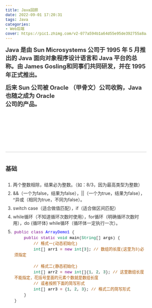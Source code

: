 ```yaml
---
title: Java回顾
date: 2022-09-01 17:20:31
tags: Java
categories:
- Web后端
cover: https://pic1.zhimg.com/v2-077a594b1a64d55e95de392755a8aa76_r.jpg?source=172ae18b
---
```


<h2>Java 是由 Sun Microsystems 公司于 1995 年 5 月推出的 Java 面向对象程序设计语言和 Java 平台的总称。由 James Gosling和同事们共同研发，并在 1995 年正式推出。

后来 Sun 公司被 Oracle （甲骨文）公司收购，Java 也随之成为 Oracle 公司的产品。</h2>

<html>
<head>
<meta charset='UTF-8'><meta name='viewport' content='width=device-width initial-scale=1'>

<link href='https://fonts.loli.net/css?family=PT+Serif:400,400italic,700,700italic&subset=latin,cyrillic-ext,cyrillic,latin-ext' rel='stylesheet' type='text/css' /><style type='text/css'>html {overflow-x: initial !important;}:root { --bg-color:#ffffff; --text-color:#333333; --select-text-bg-color:#B5D6FC; --select-text-font-color:auto; --monospace:"Lucida Console",Consolas,"Courier",monospace; --title-bar-height:20px; }
.mac-os-11 { --title-bar-height:28px; }
html { font-size: 14px; background-color: var(--bg-color); color: var(--text-color); font-family: "Helvetica Neue", Helvetica, Arial, sans-serif; -webkit-font-smoothing: antialiased; }
body { margin: 0px; padding: 0px; height: auto; inset: 0px; font-size: 1rem; line-height: 1.42857; overflow-x: hidden; background: inherit; tab-size: 4; }
iframe { margin: auto; }
a.url { word-break: break-all; }
a:active, a:hover { outline: 0px; }
.in-text-selection, ::selection { text-shadow: none; background: var(--select-text-bg-color); color: var(--select-text-font-color); }
#write { margin: 0px auto; height: auto; width: inherit; word-break: normal; overflow-wrap: break-word; position: relative; white-space: normal; overflow-x: visible; padding-top: 36px; }
#write.first-line-indent p { text-indent: 2em; }
#write.first-line-indent li p, #write.first-line-indent p * { text-indent: 0px; }
#write.first-line-indent li { margin-left: 2em; }
.for-image #write { padding-left: 8px; padding-right: 8px; }
body.typora-export { padding-left: 30px; padding-right: 30px; }
.typora-export .footnote-line, .typora-export li, .typora-export p { white-space: pre-wrap; }
.typora-export .task-list-item input { pointer-events: none; }
@media screen and (max-width: 500px) {
  body.typora-export { padding-left: 0px; padding-right: 0px; }
  #write { padding-left: 20px; padding-right: 20px; }
  .CodeMirror-sizer { margin-left: 0px !important; }
  .CodeMirror-gutters { display: none !important; }
}
#write li > figure:last-child { margin-bottom: 0.5rem; }
#write ol, #write ul { position: relative; }
img { max-width: 100%; vertical-align: middle; image-orientation: from-image; }
button, input, select, textarea { color: inherit; font: inherit; }
input[type="checkbox"], input[type="radio"] { line-height: normal; padding: 0px; }
*, ::after, ::before { box-sizing: border-box; }
#write h1, #write h2, #write h3, #write h4, #write h5, #write h6, #write p, #write pre { width: inherit; }
#write h1, #write h2, #write h3, #write h4, #write h5, #write h6, #write p { position: relative; }
p { line-height: inherit; }
h1, h2, h3, h4, h5, h6 { break-after: avoid-page; break-inside: avoid; orphans: 4; }
p { orphans: 4; }
h1 { font-size: 2rem; }
h2 { font-size: 1.8rem; }
h3 { font-size: 1.6rem; }
h4 { font-size: 1.4rem; }
h5 { font-size: 1.2rem; }
h6 { font-size: 1rem; }
.md-math-block, .md-rawblock, h1, h2, h3, h4, h5, h6, p { margin-top: 1rem; margin-bottom: 1rem; }
.hidden { display: none; }
.md-blockmeta { color: rgb(204, 204, 204); font-weight: 700; font-style: italic; }
a { cursor: pointer; }
sup.md-footnote { padding: 2px 4px; background-color: rgba(238, 238, 238, 0.7); color: rgb(85, 85, 85); border-radius: 4px; cursor: pointer; }
sup.md-footnote a, sup.md-footnote a:hover { color: inherit; text-transform: inherit; text-decoration: inherit; }
#write input[type="checkbox"] { cursor: pointer; width: inherit; height: inherit; }
figure { overflow-x: auto; margin: 1.2em 0px; max-width: calc(100% + 16px); padding: 0px; }
figure > table { margin: 0px; }
tr { break-inside: avoid; break-after: auto; }
thead { display: table-header-group; }
table { border-collapse: collapse; border-spacing: 0px; width: 100%; overflow: auto; break-inside: auto; text-align: left; }
table.md-table td { min-width: 32px; }
.CodeMirror-gutters { border-right: 0px; background-color: inherit; }
.CodeMirror-linenumber { user-select: none; }
.CodeMirror { text-align: left; }
.CodeMirror-placeholder { opacity: 0.3; }
.CodeMirror pre { padding: 0px 4px; }
.CodeMirror-lines { padding: 0px; }
div.hr:focus { cursor: none; }
#write pre { white-space: pre-wrap; }
#write.fences-no-line-wrapping pre { white-space: pre; }
#write pre.ty-contain-cm { white-space: normal; }
.CodeMirror-gutters { margin-right: 4px; }
.md-fences { font-size: 0.9rem; display: block; break-inside: avoid; text-align: left; overflow: visible; white-space: pre; background: inherit; position: relative !important; }
.md-fences-adv-panel { width: 100%; margin-top: 10px; text-align: center; padding-top: 0px; padding-bottom: 8px; overflow-x: auto; }
#write .md-fences.mock-cm { white-space: pre-wrap; }
.md-fences.md-fences-with-lineno { padding-left: 0px; }
#write.fences-no-line-wrapping .md-fences.mock-cm { white-space: pre; overflow-x: auto; }
.md-fences.mock-cm.md-fences-with-lineno { padding-left: 8px; }
.CodeMirror-line, twitterwidget { break-inside: avoid; }
.footnotes { opacity: 0.8; font-size: 0.9rem; margin-top: 1em; margin-bottom: 1em; }
.footnotes + .footnotes { margin-top: 0px; }
.md-reset { margin: 0px; padding: 0px; border: 0px; outline: 0px; vertical-align: top; background: 0px 0px; text-decoration: none; text-shadow: none; float: none; position: static; width: auto; height: auto; white-space: nowrap; cursor: inherit; -webkit-tap-highlight-color: transparent; line-height: normal; font-weight: 400; text-align: left; box-sizing: content-box; direction: ltr; }
li div { padding-top: 0px; }
blockquote { margin: 1rem 0px; }
li .mathjax-block, li p { margin: 0.5rem 0px; }
li blockquote { margin: 1rem 0px; }
li { margin: 0px; position: relative; }
blockquote > :last-child { margin-bottom: 0px; }
blockquote > :first-child, li > :first-child { margin-top: 0px; }
.footnotes-area { color: rgb(136, 136, 136); margin-top: 0.714rem; padding-bottom: 0.143rem; white-space: normal; }
#write .footnote-line { white-space: pre-wrap; }
@media print {
  body, html { border: 1px solid transparent; height: 99%; break-after: avoid; break-before: avoid; font-variant-ligatures: no-common-ligatures; }
  #write { margin-top: 0px; padding-top: 0px; border-color: transparent !important; }
  .typora-export * { -webkit-print-color-adjust: exact; }
  .typora-export #write { break-after: avoid; }
  .typora-export #write::after { height: 0px; }
  .is-mac table { break-inside: avoid; }
  .typora-export-show-outline .typora-export-sidebar { display: none; }
}
.footnote-line { margin-top: 0.714em; font-size: 0.7em; }
a img, img a { cursor: pointer; }
pre.md-meta-block { font-size: 0.8rem; min-height: 0.8rem; white-space: pre-wrap; background: rgb(204, 204, 204); display: block; overflow-x: hidden; }
p > .md-image:only-child:not(.md-img-error) img, p > img:only-child { display: block; margin: auto; }
#write.first-line-indent p > .md-image:only-child:not(.md-img-error) img { left: -2em; position: relative; }
p > .md-image:only-child { display: inline-block; width: 100%; }
#write .MathJax_Display { margin: 0.8em 0px 0px; }
.md-math-block { width: 100%; }
.md-math-block:not(:empty)::after { display: none; }
.MathJax_ref { fill: currentcolor; }
[contenteditable="true"]:active, [contenteditable="true"]:focus, [contenteditable="false"]:active, [contenteditable="false"]:focus { outline: 0px; box-shadow: none; }
.md-task-list-item { position: relative; list-style-type: none; }
.task-list-item.md-task-list-item { padding-left: 0px; }
.md-task-list-item > input { position: absolute; top: 0px; left: 0px; margin-left: -1.2em; margin-top: calc(1em - 10px); border: none; }
.math { font-size: 1rem; }
.md-toc { min-height: 3.58rem; position: relative; font-size: 0.9rem; border-radius: 10px; }
.md-toc-content { position: relative; margin-left: 0px; }
.md-toc-content::after, .md-toc::after { display: none; }
.md-toc-item { display: block; color: rgb(65, 131, 196); }
.md-toc-item a { text-decoration: none; }
.md-toc-inner:hover { text-decoration: underline; }
.md-toc-inner { display: inline-block; cursor: pointer; }
.md-toc-h1 .md-toc-inner { margin-left: 0px; font-weight: 700; }
.md-toc-h2 .md-toc-inner { margin-left: 2em; }
.md-toc-h3 .md-toc-inner { margin-left: 4em; }
.md-toc-h4 .md-toc-inner { margin-left: 6em; }
.md-toc-h5 .md-toc-inner { margin-left: 8em; }
.md-toc-h6 .md-toc-inner { margin-left: 10em; }
@media screen and (max-width: 48em) {
  .md-toc-h3 .md-toc-inner { margin-left: 3.5em; }
  .md-toc-h4 .md-toc-inner { margin-left: 5em; }
  .md-toc-h5 .md-toc-inner { margin-left: 6.5em; }
  .md-toc-h6 .md-toc-inner { margin-left: 8em; }
}
a.md-toc-inner { font-size: inherit; font-style: inherit; font-weight: inherit; line-height: inherit; }
.footnote-line a:not(.reversefootnote) { color: inherit; }
.md-attr { display: none; }
.md-fn-count::after { content: "."; }
code, pre, samp, tt { font-family: var(--monospace); }
kbd { margin: 0px 0.1em; padding: 0.1em 0.6em; font-size: 0.8em; color: rgb(36, 39, 41); background: rgb(255, 255, 255); border: 1px solid rgb(173, 179, 185); border-radius: 3px; box-shadow: rgba(12, 13, 14, 0.2) 0px 1px 0px, rgb(255, 255, 255) 0px 0px 0px 2px inset; white-space: nowrap; vertical-align: middle; }
.md-comment { color: rgb(162, 127, 3); opacity: 0.6; font-family: var(--monospace); }
code { text-align: left; vertical-align: initial; }
a.md-print-anchor { white-space: pre !important; border-width: initial !important; border-style: none !important; border-color: initial !important; display: inline-block !important; position: absolute !important; width: 1px !important; right: 0px !important; outline: 0px !important; background: 0px 0px !important; text-decoration: initial !important; text-shadow: initial !important; }
.os-windows.monocolor-emoji .md-emoji { font-family: "Segoe UI Symbol", sans-serif; }
.md-diagram-panel > svg { max-width: 100%; }
[lang="flow"] svg, [lang="mermaid"] svg { max-width: 100%; height: auto; }
[lang="mermaid"] .node text { font-size: 1rem; }
table tr th { border-bottom: 0px; }
video { max-width: 100%; display: block; margin: 0px auto; }
iframe { max-width: 100%; width: 100%; border: none; }
.highlight td, .highlight tr { border: 0px; }
mark { background: rgb(255, 255, 0); color: rgb(0, 0, 0); }
.md-html-inline .md-plain, .md-html-inline strong, mark .md-inline-math, mark strong { color: inherit; }
.md-expand mark .md-meta { opacity: 0.3 !important; }
mark .md-meta { color: rgb(0, 0, 0); }
@media print {
  .typora-export h1, .typora-export h2, .typora-export h3, .typora-export h4, .typora-export h5, .typora-export h6 { break-inside: avoid; }
}
.md-diagram-panel .messageText { stroke: none !important; }
.md-diagram-panel .start-state { fill: var(--node-fill); }
.md-diagram-panel .edgeLabel rect { opacity: 1 !important; }
.md-fences.md-fences-math { font-size: 1em; }
.md-fences-advanced:not(.md-focus) { padding: 0px; white-space: nowrap; border: 0px; }
.md-fences-advanced:not(.md-focus) { background: inherit; }
.typora-export-show-outline .typora-export-content { max-width: 1440px; margin: auto; display: flex; flex-direction: row; }
.typora-export-sidebar { width: 300px; font-size: 0.8rem; margin-top: 80px; margin-right: 18px; }
.typora-export-show-outline #write { --webkit-flex:2; flex: 2 1 0%; }
.typora-export-sidebar .outline-content { position: fixed; top: 0px; max-height: 100%; overflow: hidden auto; padding-bottom: 30px; padding-top: 60px; width: 300px; }
@media screen and (max-width: 1024px) {
  .typora-export-sidebar, .typora-export-sidebar .outline-content { width: 240px; }
}
@media screen and (max-width: 800px) {
  .typora-export-sidebar { display: none; }
}
.outline-content li, .outline-content ul { margin-left: 0px; margin-right: 0px; padding-left: 0px; padding-right: 0px; list-style: none; }
.outline-content ul { margin-top: 0px; margin-bottom: 0px; }
.outline-content strong { font-weight: 400; }
.outline-expander { width: 1rem; height: 1.42857rem; position: relative; display: table-cell; vertical-align: middle; cursor: pointer; padding-left: 4px; }
.outline-expander::before { content: ""; position: relative; font-family: Ionicons; display: inline-block; font-size: 8px; vertical-align: middle; }
.outline-item { padding-top: 3px; padding-bottom: 3px; cursor: pointer; }
.outline-expander:hover::before { content: ""; }
.outline-h1 > .outline-item { padding-left: 0px; }
.outline-h2 > .outline-item { padding-left: 1em; }
.outline-h3 > .outline-item { padding-left: 2em; }
.outline-h4 > .outline-item { padding-left: 3em; }
.outline-h5 > .outline-item { padding-left: 4em; }
.outline-h6 > .outline-item { padding-left: 5em; }
.outline-label { cursor: pointer; display: table-cell; vertical-align: middle; text-decoration: none; color: inherit; }
.outline-label:hover { text-decoration: underline; }
.outline-item:hover { border-color: rgb(245, 245, 245); background-color: var(--item-hover-bg-color); }
.outline-item:hover { margin-left: -28px; margin-right: -28px; border-left: 28px solid transparent; border-right: 28px solid transparent; }
.outline-item-single .outline-expander::before, .outline-item-single .outline-expander:hover::before { display: none; }
.outline-item-open > .outline-item > .outline-expander::before { content: ""; }
.outline-children { display: none; }
.info-panel-tab-wrapper { display: none; }
.outline-item-open > .outline-children { display: block; }
.typora-export .outline-item { padding-top: 1px; padding-bottom: 1px; }
.typora-export .outline-item:hover { margin-right: -8px; border-right: 8px solid transparent; }
.typora-export .outline-expander::before { content: "+"; font-family: inherit; top: -1px; }
.typora-export .outline-expander:hover::before, .typora-export .outline-item-open > .outline-item > .outline-expander::before { content: "−"; }
.typora-export-collapse-outline .outline-children { display: none; }
.typora-export-collapse-outline .outline-item-open > .outline-children, .typora-export-no-collapse-outline .outline-children { display: block; }
.typora-export-no-collapse-outline .outline-expander::before { content: "" !important; }
.typora-export-show-outline .outline-item-active > .outline-item .outline-label { font-weight: 700; }
.md-inline-math-container mjx-container { zoom: 0.95; }


.CodeMirror { height: auto; }
.CodeMirror.cm-s-inner { background: inherit; }
.CodeMirror-scroll { overflow: auto hidden; z-index: 3; }
.CodeMirror-gutter-filler, .CodeMirror-scrollbar-filler { background-color: rgb(255, 255, 255); }
.CodeMirror-gutters { border-right: 1px solid rgb(221, 221, 221); background: inherit; white-space: nowrap; }
.CodeMirror-linenumber { padding: 0px 3px 0px 5px; text-align: right; color: rgb(153, 153, 153); }
.cm-s-inner .cm-keyword { color: rgb(119, 0, 136); }
.cm-s-inner .cm-atom, .cm-s-inner.cm-atom { color: rgb(34, 17, 153); }
.cm-s-inner .cm-number { color: rgb(17, 102, 68); }
.cm-s-inner .cm-def { color: rgb(0, 0, 255); }
.cm-s-inner .cm-variable { color: rgb(0, 0, 0); }
.cm-s-inner .cm-variable-2 { color: rgb(0, 85, 170); }
.cm-s-inner .cm-variable-3 { color: rgb(0, 136, 85); }
.cm-s-inner .cm-string { color: rgb(170, 17, 17); }
.cm-s-inner .cm-property { color: rgb(0, 0, 0); }
.cm-s-inner .cm-operator { color: rgb(152, 26, 26); }
.cm-s-inner .cm-comment, .cm-s-inner.cm-comment { color: rgb(170, 85, 0); }
.cm-s-inner .cm-string-2 { color: rgb(255, 85, 0); }
.cm-s-inner .cm-meta { color: rgb(85, 85, 85); }
.cm-s-inner .cm-qualifier { color: rgb(85, 85, 85); }
.cm-s-inner .cm-builtin { color: rgb(51, 0, 170); }
.cm-s-inner .cm-bracket { color: rgb(153, 153, 119); }
.cm-s-inner .cm-tag { color: rgb(17, 119, 0); }
.cm-s-inner .cm-attribute { color: rgb(0, 0, 204); }
.cm-s-inner .cm-header, .cm-s-inner.cm-header { color: rgb(0, 0, 255); }
.cm-s-inner .cm-quote, .cm-s-inner.cm-quote { color: rgb(0, 153, 0); }
.cm-s-inner .cm-hr, .cm-s-inner.cm-hr { color: rgb(153, 153, 153); }
.cm-s-inner .cm-link, .cm-s-inner.cm-link { color: rgb(0, 0, 204); }
.cm-negative { color: rgb(221, 68, 68); }
.cm-positive { color: rgb(34, 153, 34); }
.cm-header, .cm-strong { font-weight: 700; }
.cm-del { text-decoration: line-through; }
.cm-em { font-style: italic; }
.cm-link { text-decoration: underline; }
.cm-error { color: red; }
.cm-invalidchar { color: red; }
.cm-constant { color: rgb(38, 139, 210); }
.cm-defined { color: rgb(181, 137, 0); }
div.CodeMirror span.CodeMirror-matchingbracket { color: rgb(0, 255, 0); }
div.CodeMirror span.CodeMirror-nonmatchingbracket { color: rgb(255, 34, 34); }
.cm-s-inner .CodeMirror-activeline-background { background: inherit; }
.CodeMirror { position: relative; overflow: hidden; }
.CodeMirror-scroll { height: 100%; outline: 0px; position: relative; box-sizing: content-box; background: inherit; }
.CodeMirror-sizer { position: relative; }
.CodeMirror-gutter-filler, .CodeMirror-hscrollbar, .CodeMirror-scrollbar-filler, .CodeMirror-vscrollbar { position: absolute; z-index: 6; display: none; outline: 0px; }
.CodeMirror-vscrollbar { right: 0px; top: 0px; overflow: hidden; }
.CodeMirror-hscrollbar { bottom: 0px; left: 0px; overflow: auto hidden; }
.CodeMirror-scrollbar-filler { right: 0px; bottom: 0px; }
.CodeMirror-gutter-filler { left: 0px; bottom: 0px; }
.CodeMirror-gutters { position: absolute; left: 0px; top: 0px; padding-bottom: 10px; z-index: 3; overflow-y: hidden; }
.CodeMirror-gutter { white-space: normal; height: 100%; box-sizing: content-box; padding-bottom: 30px; margin-bottom: -32px; display: inline-block; }
.CodeMirror-gutter-wrapper { position: absolute; z-index: 4; background: 0px 0px !important; border: none !important; }
.CodeMirror-gutter-background { position: absolute; top: 0px; bottom: 0px; z-index: 4; }
.CodeMirror-gutter-elt { position: absolute; cursor: default; z-index: 4; }
.CodeMirror-lines { cursor: text; }
.CodeMirror pre { border-radius: 0px; border-width: 0px; background: 0px 0px; font-family: inherit; font-size: inherit; margin: 0px; white-space: pre; overflow-wrap: normal; color: inherit; z-index: 2; position: relative; overflow: visible; }
.CodeMirror-wrap pre { overflow-wrap: break-word; white-space: pre-wrap; word-break: normal; }
.CodeMirror-code pre { border-right: 30px solid transparent; width: fit-content; }
.CodeMirror-wrap .CodeMirror-code pre { border-right: none; width: auto; }
.CodeMirror-linebackground { position: absolute; inset: 0px; z-index: 0; }
.CodeMirror-linewidget { position: relative; z-index: 2; overflow: auto; }
.CodeMirror-wrap .CodeMirror-scroll { overflow-x: hidden; }
.CodeMirror-measure { position: absolute; width: 100%; height: 0px; overflow: hidden; visibility: hidden; }
.CodeMirror-measure pre { position: static; }
.CodeMirror div.CodeMirror-cursor { position: absolute; visibility: hidden; border-right: none; width: 0px; }
.CodeMirror div.CodeMirror-cursor { visibility: hidden; }
.CodeMirror-focused div.CodeMirror-cursor { visibility: inherit; }
.cm-searching { background: rgba(255, 255, 0, 0.4); }
span.cm-underlined { text-decoration: underline; }
span.cm-strikethrough { text-decoration: line-through; }
.cm-tw-syntaxerror { color: rgb(255, 255, 255); background-color: rgb(153, 0, 0); }
.cm-tw-deleted { text-decoration: line-through; }
.cm-tw-header5 { font-weight: 700; }
.cm-tw-listitem:first-child { padding-left: 10px; }
.cm-tw-box { border-style: solid; border-right-width: 1px; border-bottom-width: 1px; border-left-width: 1px; border-color: inherit; border-top-width: 0px !important; }
.cm-tw-underline { text-decoration: underline; }
@media print {
.CodeMirror div.CodeMirror-cursor { visibility: hidden; }
}


/* meyer reset -- http://meyerweb.com/eric/tools/css/reset/ , v2.0 | 20110126 | License: none (public domain) */

@include-when-export url(https://fonts.loli.net/css?family=PT+Serif:400,400italic,700,700italic&subset=latin,cyrillic-ext,cyrillic,latin-ext);

/* =========== */

/* pt-serif-regular - latin */
/* pt-serif-italic - latin */
/* pt-serif-700 - latin */
/* pt-serif-700italic - latin */
:root {
--active-file-bg-color: #dadada;
--active-file-bg-color: rgba(32, 43, 51, 0.63);
--active-file-text-color: white;
--bg-color: #f3f2ee;
--text-color: #1f0909;
--control-text-color: #444;
--rawblock-edit-panel-bd: #e5e5e5;

	--select-text-bg-color: rgba(32, 43, 51, 0.63);
--select-text-font-color: white;
}

pre {
--select-text-bg-color: #36284e;
--select-text-font-color: #fff;
}

html {
font-size: 16px;
-webkit-font-smoothing: antialiased;
}

html, body {
background-color: #f3f2ee;
font-family: "PT Serif", 'Times New Roman', Times, serif;
color: #1f0909;
line-height: 1.5em;
}

/*#write {
overflow-x: auto;
max-width: initial;
padding-left: calc(50% - 17em);
padding-right: calc(50% - 17em);
}

@media (max-width: 36em) {
#write {
padding-left: 1em;
padding-right: 1em;
}
}*/

#write {
max-width: 40em;
}

@media only screen and (min-width: 1400px) {
#write {
max-width: 914px;
}
}

ol li {
list-style-type: decimal;
list-style-position: outside;
}
ul li {
list-style-type: disc;
list-style-position: outside;
}

ol,
ul {
list-style: none;
}

blockquote,
q {
quotes: none;
}
blockquote:before,
blockquote:after,
q:before,
q:after {
content: '';
content: none;
}
table {
border-collapse: collapse;
border-spacing: 0;
}
/* styles */

/* ====== */

/* headings */

h1,
h2,
h3,
h4,
h5,
h6 {
font-weight: bold;
}
h1 {
font-size: 1.875em;
/*30 / 16*/
line-height: 1.6em;
/* 48 / 30*/
margin-top: 2em;
}
h2,
h3 {
font-size: 1.3125em;
/*21 / 16*/
line-height: 1.15;
/*24 / 21*/
margin-top: 2.285714em;
/*48 / 21*/
margin-bottom: 1.15em;
/*24 / 21*/
}
h3 {
font-weight: normal;
}
h4 {
font-size: 1.125em;
/*18 / 16*/
margin-top: 2.67em;
/*48 / 18*/
}
h5,
h6 {
font-size: 1em;
/*16*/
}
h1 {
border-bottom: 1px solid;
margin-bottom: 1.875em;
padding-bottom: 0.8125em;
}
/* links */

a {
text-decoration: none;
color: #065588;
}
a:hover,
a:active {
text-decoration: underline;
}
/* block spacing */

p,
blockquote,
.md-fences {
margin-bottom: 1.5em;
}
h1,
h2,
h3,
h4,
h5,
h6 {
margin-bottom: 1.5em;
}
/* blockquote */

blockquote {
font-style: italic;
border-left: 5px solid;
margin-left: 2em;
padding-left: 1em;
}
/* lists */

ul,
ol {
margin: 0 0 1.5em 1.5em;
}
/* tables */
.md-meta,.md-before, .md-after {
color:#999;
}

table {
margin-bottom: 1.5em;
/*24 / 16*/
font-size: 1em;
/* width: 100%; */
}
thead th,
tfoot th {
padding: .25em .25em .25em .4em;
text-transform: uppercase;
}
th {
text-align: left;
}
td {
vertical-align: top;
padding: .25em .25em .25em .4em;
}

code,
.md-fences {
background-color: #dadada;
}

code {
padding-left: 2px;
padding-right: 2px;
}

.md-fences {
margin-left: 2em;
margin-bottom: 3em;
padding-left: 1ch;
padding-right: 1ch;
}

pre,
code,
tt {
font-size: .875em;
line-height: 1.714285em;
}
/* some fixes */

h1 {
line-height: 1.3em;
font-weight: normal;
margin-bottom: 0.5em;
}

p + ul,
p + ol{
margin-top: .5em;
}

h3 + ul,
h4 + ul,
h5 + ul,
h6 + ul,
h3 + ol,
h4 + ol,
h5 + ol,
h6 + ol {
margin-top: .5em;
}

li > ul,
li > ol {
margin-top: inherit;
margin-bottom: 0;
}

li ol>li {
list-style-type: lower-alpha;
}

li li ol>li{
list-style-type: lower-roman;
}

h2,
h3 {
margin-bottom: .75em;
}
hr {
border-top: none;
border-right: none;
border-bottom: 1px solid;
border-left: none;
}
h1 {
border-color: #c5c5c5;
}
blockquote {
border-color: #bababa;
color: #656565;
}

blockquote ul,
blockquote ol {
margin-left:0;
}

.ty-table-edit {
background-color: transparent;
}
thead {
background-color: #dadada;
}
tr:nth-child(even) {
background: #e8e7e7;
}
hr {
border-color: #c5c5c5;
}
.task-list{
padding-left: 1rem;
}

.md-task-list-item {
padding-left: 1.5rem;
list-style-type: none;
}

.md-task-list-item > input:before {
content: '\221A';
display: inline-block;
width: 1.25rem;
height: 1.6rem;
vertical-align: middle;
text-align: center;
color: #ddd;
background-color: #F3F2EE;
}

.md-task-list-item > input:checked:before,
.md-task-list-item > input[checked]:before{
color: inherit;
}

#write pre.md-meta-block {
min-height: 1.875rem;
color: #555;
border: 0px;
background: transparent;
margin-top: -4px;
margin-left: 1em;
margin-top: 1em;
}

.md-image>.md-meta {
color: #9B5146;
}

.md-image>.md-meta{
font-family: Menlo, 'Ubuntu Mono', Consolas, 'Courier New', 'Microsoft Yahei', 'Hiragino Sans GB', 'WenQuanYi Micro Hei', serif;
}


#write>h3.md-focus:before{
left: -1.5rem;
color:#999;
border-color:#999;
}
#write>h4.md-focus:before{
left: -1.5rem;
top: .25rem;
color:#999;
border-color:#999;
}
#write>h5.md-focus:before{
left: -1.5rem;
top: .0.3125rem;
color:#999;
border-color:#999;
}
#write>h6.md-focus:before{
left: -1.5rem;
top: 0.3125rem;
color:#999;
border-color:#999;
}

.md-toc:focus .md-toc-content{
margin-top: 19px;
}

.md-toc-content:empty:before{
color: #065588;
}
.md-toc-item {
color: #065588;
}
#write div.md-toc-tooltip {
background-color: #f3f2ee;
}

#typora-sidebar {
background-color: #f3f2ee;
-webkit-box-shadow: 0 6px 12px rgba(0, 0, 0, 0.375);
box-shadow: 0 6px 12px rgba(0, 0, 0, 0.375);
}

.pin-outline #typora-sidebar {
background: inherit;
box-shadow: none;
border-right: 1px dashed;
}

.pin-outline #typora-sidebar:hover .outline-title-wrapper {
border-left:1px dashed;
}

.outline-item:hover {
background-color: #dadada;
border-left: 28px solid #dadada;
border-right: 18px solid #dadada;
}

.typora-node .outline-item:hover {
border-right: 28px solid #dadada;
}

.outline-expander:before {
content: "\f0da";
font-family: FontAwesome;
font-size:14px;
top: 1px;
}

.outline-expander:hover:before,
.outline-item-open>.outline-item>.outline-expander:before {
content: "\f0d7";
}

.modal-content {
background-color: #f3f2ee;
}

.auto-suggest-container ul li {
list-style-type: none;
}

/** UI for electron */

.megamenu-menu,
#top-titlebar, #top-titlebar *,
.megamenu-content {
background: #f3f2ee;
color: #1f0909;
}

.megamenu-menu-header {
border-bottom: 1px dashed #202B33;
}

.megamenu-menu {
box-shadow: none;
border-right: 1px dashed;
}

header, .context-menu, .megamenu-content, footer {
font-family: "PT Serif", 'Times New Roman', Times, serif;
color: #1f0909;
}

#megamenu-back-btn {
color: #1f0909;
border-color: #1f0909;
}

.megamenu-menu-header #megamenu-menu-header-title:before {
color: #1f0909;
}

.megamenu-menu-list li a:hover, .megamenu-menu-list li a.active {
color: inherit;
background-color: #e8e7df;
}

.long-btn:hover {
background-color: #e8e7df;
}

#recent-file-panel tbody tr:nth-child(2n-1) {
background-color: transparent !important;
}

.megamenu-menu-panel tbody tr:hover td:nth-child(2) {
color: inherit;
}

.megamenu-menu-panel .btn {
background-color: #D2D1D1;
}

.btn-default {
background-color: transparent;
}

.typora-sourceview-on #toggle-sourceview-btn,
.ty-show-word-count #footer-word-count {
background: #c7c5c5;
}

#typora-quick-open {
background-color: inherit;
}

.md-diagram-panel {
margin-top: 8px;
}

.file-list-item-file-name {
font-weight: initial;
}

.file-list-item-summary {
opacity: 1;
}

.file-list-item {
color: #777;
}

.file-list-item.active {
background-color: inherit;
color: black;
}

.ty-side-sort-btn.active {
background-color: inherit;
}

.file-list-item.active .file-list-item-file-name  {
font-weight: bold;
}

.file-list-item{
opacity:1 !important;
}

.file-library-node.active>.file-node-background{
background-color: rgba(32, 43, 51, 0.63);
background-color: var(--active-file-bg-color);
}

.file-tree-node.active>.file-node-content{
color: white;
color: var(--active-file-text-color);
}

.md-task-list-item>input {
margin-left: -1.7em;
margin-top: calc(1rem - 12px);
-webkit-appearance: button;
}

input {
border: 1px solid #aaa;
}

.megamenu-menu-header #megamenu-menu-header-title,
.megamenu-menu-header:hover,
.megamenu-menu-header:focus {
color: inherit;
}

.dropdown-menu .divider {
border-color: #e5e5e5;
opacity: 1;
}

/* https://github.com/typora/typora-issues/issues/2046 */
.os-windows-7 strong,
.os-windows-7 strong  {
font-weight: 760;
}

.ty-preferences .btn-default {
background: transparent;
}

.ty-preferences .window-header {
border-bottom: 1px dashed #202B33;
box-shadow: none;
}

#sidebar-loading-template, #sidebar-loading-template.file-list-item {
color: #777;
}

.searchpanel-search-option-btn.active {
background: #777;
color: white;
}

.export-detail, .light .export-detail,
.light .export-item.active,
.light .export-items-list-control {
background: #e0e0e0;
border-radius: 2px;
font-weight: 700;
color: inherit
}


</style><title>Java基础回顾</title>
</head>
<body class='typora-export os-windows'><div class='typora-export-content'>
<div id='write'  class=''><h1 id='java回顾'><span></span></h1><h2 id='1基础'><span>基础</span></h2><ol start='' ><li><p><span>两个整数相除，结果必为整数。（如：8/3，因为最高类型为整数）</span></p></li><li><p><span>&amp;&amp;（一个为false，结果为false），||（一个为true，结果为false），^异或（相同为true，不同为false）。</span></p></li><li><p><span>switch case（适合做值匹配），if（适合做区间匹配）</span></p></li><li><p><span>while循环（不知道循环次数时使用），for循环（明确循环次数时用），do {循环体} while循环（循环体一定执行一次）。</span></p></li><li><pre class="md-fences md-end-block ty-contain-cm modeLoaded" spellcheck="false" lang="java"><div class="CodeMirror cm-s-inner cm-s-null-scroll CodeMirror-wrap" lang="java"><div style="overflow: hidden; position: relative; width: 3px; height: 0px; top: 10.3385px; left: 4px;"><textarea autocorrect="off" autocapitalize="off" spellcheck="false" tabindex="0" style="position: absolute; bottom: -1em; padding: 0px; width: 1000px; height: 1em; outline: none;"></textarea></div><div class="CodeMirror-scrollbar-filler" cm-not-content="true"></div><div class="CodeMirror-gutter-filler" cm-not-content="true"></div><div class="CodeMirror-scroll" tabindex="-1"><div class="CodeMirror-sizer" style="margin-left: 0px; margin-bottom: 0px; border-right-width: 0px; padding-right: 0px; padding-bottom: 0px;"><div style="position: relative; top: 0px;"><div class="CodeMirror-lines" role="presentation"><div role="presentation" style="position: relative; outline: none;"><div class="CodeMirror-measure"></div><div class="CodeMirror-measure"></div><div style="position: relative; z-index: 1;"></div><div class="CodeMirror-code" role="presentation" style=""><div class="CodeMirror-activeline" style="position: relative;"><div class="CodeMirror-activeline-background CodeMirror-linebackground"></div><div class="CodeMirror-gutter-background CodeMirror-activeline-gutter" style="left: 0px; width: 0px;"></div><pre class=" CodeMirror-line " role="presentation"><span role="presentation" style="padding-right: 0.1px;"><span class="cm-keyword">public</span> <span class="cm-keyword">class</span> <span class="cm-def">ArrayDemo1</span> {</span></pre></div><pre class=" CodeMirror-line " role="presentation"><span role="presentation" style="padding-right: 0.1px;"> &nbsp; &nbsp;<span class="cm-keyword">public</span> <span class="cm-keyword">static</span> <span class="cm-variable-3">void</span> <span class="cm-variable">main</span>(<span class="cm-variable-3">String</span>[] <span class="cm-variable">args</span>) {</span></pre><pre class=" CodeMirror-line " role="presentation"><span role="presentation" style="padding-right: 0.1px;"> &nbsp; &nbsp; &nbsp; &nbsp;<span class="cm-comment">// 格式一(动态初始化)</span></span></pre><pre class=" CodeMirror-line " role="presentation"><span role="presentation" style="padding-right: 0.1px;"> &nbsp; &nbsp; &nbsp; &nbsp;<span class="cm-variable-3">int</span>[] <span class="cm-variable">arr1</span> <span class="cm-operator">=</span> <span class="cm-keyword">new</span> <span class="cm-variable-3">int</span>[<span class="cm-number">3</span>]; <span class="cm-comment">// 数组的长度(这里为3)必须指定</span></span></pre><pre class=" CodeMirror-line " role="presentation"><span role="presentation" style="padding-right: 0.1px;"> &nbsp; &nbsp; &nbsp; &nbsp;</span></pre><pre class=" CodeMirror-line " role="presentation"><span role="presentation" style="padding-right: 0.1px;"> &nbsp; &nbsp; &nbsp; &nbsp;<span class="cm-comment">// 格式二(静态初始化)</span></span></pre><pre class=" CodeMirror-line " role="presentation"><span role="presentation" style="padding-right: 0.1px;"> &nbsp; &nbsp; &nbsp; &nbsp;<span class="cm-variable-3">int</span>[] <span class="cm-variable">arr2</span> <span class="cm-operator">=</span> <span class="cm-keyword">new</span> <span class="cm-variable-3">int</span>[]{<span class="cm-number">1</span>, <span class="cm-number">2</span>, <span class="cm-number">3</span>}; <span class="cm-comment">// 这里数组长度不能指定，花括号里面的元素个数就是数组长度</span></span></pre><pre class=" CodeMirror-line " role="presentation"><span role="presentation" style="padding-right: 0.1px;"> &nbsp; &nbsp; &nbsp; &nbsp;<span class="cm-comment">// 或者按照下面的简写形式</span></span></pre><pre class=" CodeMirror-line " role="presentation"><span role="presentation" style="padding-right: 0.1px;"> &nbsp; &nbsp; &nbsp; &nbsp;<span class="cm-variable-3">int</span>[] <span class="cm-variable">arr3</span> <span class="cm-operator">=</span> {<span class="cm-number">1</span>, <span class="cm-number">2</span>, <span class="cm-number">3</span>}; <span class="cm-comment">// 格式二的简写形式</span></span></pre><pre class=" CodeMirror-line " role="presentation"><span role="presentation" style="padding-right: 0.1px;"> &nbsp;  }</span></pre><pre class=" CodeMirror-line " role="presentation"><span role="presentation" style="padding-right: 0.1px;">}</span></pre></div></div></div></div></div><div style="position: absolute; height: 0px; width: 1px; border-bottom: 0px solid transparent; top: 321px;"></div><div class="CodeMirror-gutters" style="display: none; height: 321px;"></div></div></div></pre></li><li><p><span>Java参数的传递本质上都是</span><em><strong><span>值传递</span></strong></em><span>，基本数据类型传递的是数据值，引用类型传递的是在堆里面的内存地址。</span></p></li><li><p><img src="https://raw.githubusercontent.com/Valynd/picture/main/202208312025857.png" referrerpolicy="no-referrer" alt="image-20220708115249661"></p></li><li><p><span>成员变量的分类和访问分别是什么样的？</span></p><ul><li><p><span>静态成员变量（类变量，由static修饰，只加载一次，可以被共享） 通过 </span><em><strong><span>类名.静态成员变量访问</span></strong></em></p></li><li><p><span>实例成员变量（无static，属于对象）</span></p><p><span>通过 </span><em><strong><span>对象.实例成员变量访问</span></strong></em></p></li></ul><p><span>两种变量在什么情况下定义？</span></p><ul><li><span>静态成员变量：</span><em><strong><span>表示在线人数等需要被共享的信息</span></strong></em></li><li><span>实例成员变量：对象需要的信息不同的时候</span></li></ul><p><span>静态方法：</span><em><strong><span>以执行通用功能为目的或者需要方便访问</span></strong></em></p><p><span>实例方法：</span><em><strong><span>表示对象自己的行为</span></strong></em></p></li><li><p><img src="https://raw.githubusercontent.com/Valynd/picture/main/202208312025462.png" referrerpolicy="no-referrer" alt="image-20220708121618997"></p></li><li><p><span>String变量是</span><em><strong><span>不可变字符串类型</span></strong></em><span>，一但创建就不可变。</span><em><strong><span>变的是经过运算后指向了新的地址，原数据在字符串常量池中不变。</span></strong></em></p></li><li><p><span>Sting以&quot;&quot;创建的数据储存在字符串常量池中，new创建的储存在堆中。通过两种结合的创建方式，常量池和堆都有。</span></p></li><li><p><span>数组和集合的存储个数问题？</span></p><ul><li><span>数字定义后类型确定，长度固定</span></li><li><span>集合类型可以不固定，长度可以扩展</span></li></ul><p><span> 数组和集合的应用场景？</span></p><ul><li><span>数字适用于长度固定，数据类型确定的场景</span></li><li><em><strong><span>集合适用于长度不固定，且需要增删改的场景</span></strong></em></li></ul></li><li><p><em><strong><span>集合中存储的是每个对象的内存地址。</span></strong></em></p></li><li><p><img src="https://raw.githubusercontent.com/Valynd/picture/main/202208312025056.png" referrerpolicy="no-referrer" alt="image-20220708122153137"></p></li><li><p><span>子类初始化之前，一定要</span><strong><em><span>调用父类构造器先完成父类数据空间的初始</span></em><span>化</span></strong><span>。（即先调用父类的构造器，再调用子类自己的构造器）</span></p></li><li><p><span>注意：</span><em><strong><span>this(…）super(…）都只能放在构造器的第一行</span></strong></em><span>，所以二者不能共存在同一个构造器中。</span></p></li><li><p><span>final修饰符</span></p><ul><li><p><span>类：不可被继承</span></p></li><li><p><span>方法：不可被重写</span></p></li><li><p><span>变量：值不能再变</span></p><ol start='' ><li><span>基础数据类型：数据值不能再变化</span></li><li><span>引用数据类型：</span><em><strong><span>储存的内存地址值不能再变化，但是地址指向的对象内容是可以改变的</span></strong></em><span>。（通过反射再用setter设置值，因为实例对象一旦初始化分配的内存地址是固定的）</span></li></ol></li></ul></li><li><p><span>抽象类</span></p><ul><li><span>类有的成员</span><em><strong><span>（成员变量、方法、构造器）抽象类都具备</span></strong></em><span>。</span></li><li><span>抽象类中不一定有抽象方法，有抽象方法的类一定是抽象类。</span></li><li><em><strong><span>一个类继承了抽象类必须重写完抽象类的全部抽象方法，否则这个类也必须定义成抽象类。</span></strong></em></li><li><em><strong><span>不能用abstract修饰变量、代码块、构造器。</span></strong></em></li></ul></li><li><p><span>抽象类和接口</span></p><ul><li><span>抽象类表示它是什么，接口表示它能做什么。</span></li><li><span>当</span><em><strong><span>需要为一些类提供公共的实现代码时，应优先考虑抽象类。</span></strong></em><span>因为抽象类中的非抽象方法可以被子类继承下来，使实现功能的代码更简单。</span></li><li><span>当</span><em><strong><span>注重代码的扩展性跟可维护性时，应当优先采用接口</span></strong></em><span>。①接口与实现它的类之间可以不存在任何层次关系，</span><em><strong><span>接口可以实现毫不相关类的相同行为</span></strong></em><span>，比抽象类的使用更加方便灵活；②接口只关心对象之间的交互的方法，而不关心对象所对应的具体类。</span><em><strong><span>接口是程序之间的一个协议</span></strong></em><span>，比抽象类的使用更安全、清晰。一般使用接口的情况更多。</span></li></ul></li><li><p><em><span>多态：</span><strong><span>同类型的对象，执行同一行为，表现出不同的行为特征。</span></strong></em></p></li></ol><h2 id='2集合'><span>集合</span></h2><ol start='' ><li><p><span>数组和集合的元素存储的个数问题。</span></p><ul><li><span>数组定义后类型确定，长度固定。</span></li><li><span>集合类型可以不固定，大小是可变的。</span></li></ul><p><span>数组和集合存储元素的类型问题。</span></p><ul><li><em><strong><span>数组可以存储基本类型和引用类型的数据。</span></strong></em></li><li><em><strong><span>集合只能存储引用数据类型的数据。</span></strong></em></li></ul><p><span>数组和集合适合的场景</span></p><ul><li><span>数组适合做数据个数和类型确定的场景。</span></li><li><span>集合适合做数据个数不确定，且要做增删元素的场景。</span></li></ul></li><li><p><img src="https://raw.githubusercontent.com/Valynd/picture/main/202208312025596.png" referrerpolicy="no-referrer" alt="image-20220708125942065"></p></li><li><p><img src="https://raw.githubusercontent.com/Valynd/picture/main/202208312025796.png" referrerpolicy="no-referrer" alt="image-20220708130017882"></p></li><li><p><img src="https://raw.githubusercontent.com/Valynd/picture/main/202208312025568.png" referrerpolicy="no-referrer" alt="image-20220708130855573"></p></li><li><p><em><strong><span>集合储存的是对象的内存地址</span></strong></em></p></li><li><p><img src="https://raw.githubusercontent.com/Valynd/picture/main/202208312025814.png" alt="image-20220708131251767"  /></p></li><li><p><span>ArrayList（</span><em><strong><span>有序，可重复</span></strong></em><span>）</span></p><ul><li><em><strong><span>底层基于数组</span></strong></em><span>，根据索引定位元素，增删需要做元素移位操作。</span><em><strong><span>（查询效率高，增删效率低）</span></strong></em></li><li><span>第一次创建集合并添加第一个元素的时候，</span><em><strong><span>创建一个默认长度为10的数组</span></strong></em><span>。</span></li><li><em><strong><span>每次扩容为之前的1.5倍</span></strong></em></li></ul></li><li><p><em><strong><span>Set集合无索引，所以不能通过普通for循环进行遍历，也不能通过索引获取元素</span></strong></em></p></li><li><p><span>为什么要重写hashCode和equals方法？</span></p><ul><li><span>重写equals方法后相等的两个对象，hashCode一定相等，不相等的两个对象，hashCode可能相等。（哈希冲撞）</span></li><li><span>不重写hashCode方法是根据内存地址结合hash算法进行运算，所以hashCode几乎不会存在相同的可能，这违放了jdk文档的规定。</span></li></ul></li><li><p><span>HashSet（</span><em><strong><span>无序，不重复</span></strong></em><span>）</span></p><ul><li><span>底层为哈希表（</span><em><strong><span>数组+链表+（红黑树 jdk1.8版本后）</span></strong></em><span>链表长度大于8，且集合长度大于64）</span></li><li><em><strong><span>创建一个默认长度为16的数组</span></strong></em></li><li><span>根据元素的哈希值跟数组的长度求余计算出应存入的位置（哈希算法）</span></li><li><span>判断当前位置是否为null， 如果是null直接存入。</span></li><li><span>如果位置不为null，表示有元素，则调用equals方法比较，如果一样，则不存，如果不一样，则存入数组。</span></li><li><span>扩容因子为0.75（16*0.75=12），扩容为之前的两倍。</span></li></ul></li><li><p><span>LinkHashSet（有序，不重复）</span></p><ul><li><em><strong><span>底层依然是哈希表，只不过增加了双向链表。</span></strong></em></li></ul></li><li><p><span>TreeSet（</span><em><strong><span>排序，不重复</span></strong></em><span>）</span></p><ul><li><em><strong><span>底层基于红黑树实现排序</span></strong></em></li><li><span>默认按照升序排序</span></li></ul></li><li><p><img src="https://raw.githubusercontent.com/Valynd/picture/main/202208312025906.png" referrerpolicy="no-referrer" alt="image-20220708134123406"></p></li><li><p><img src="https://raw.githubusercontent.com/Valynd/picture/main/202208312026538.png" referrerpolicy="no-referrer" alt="image-20220708134443818"></p></li></ol><h2 id='3异常'><span>异常</span></h2><ol start='' ><li><p><span>异常分为</span><em><strong><span>编译时异常</span></strong></em><span>（必须处理才能通过编译）和</span><em><strong><span>运行时异常</span></strong></em></p></li><li><p><span>异常处理的方式</span></p><ol start='' ><li><p><span>throws：用在方法上，可以将方法内部出现的异常抛出去给本方法的调用者处理。</span></p><ul><li><span>这种方式并不好，发生异常的方法自己不处理异常，如果异常最终抛出去给虚拟机将引起程序死亡。</span></li></ul></li><li><p><span>try…catch：监视捕获异常，用在方法内部，可以将方法内部出现的异常直接捕获处理。</span></p><ul><li><span>这种方式还可以，发生异常的方法自己独立完成异常的处理，程序可以继续往下执行。</span></li></ul></li><li><p><span>前两者结合</span></p><ul><li><pre class="md-fences md-end-block ty-contain-cm modeLoaded" spellcheck="false" lang="java"><div class="CodeMirror cm-s-inner cm-s-null-scroll CodeMirror-wrap" lang="java"><div style="overflow: hidden; position: relative; width: 3px; height: 0px; top: 10.3385px; left: 4px;"><textarea autocorrect="off" autocapitalize="off" spellcheck="false" tabindex="0" style="position: absolute; bottom: -1em; padding: 0px; width: 1000px; height: 1em; outline: none;"></textarea></div><div class="CodeMirror-scrollbar-filler" cm-not-content="true"></div><div class="CodeMirror-gutter-filler" cm-not-content="true"></div><div class="CodeMirror-scroll" tabindex="-1"><div class="CodeMirror-sizer" style="margin-left: 0px; margin-bottom: 0px; border-right-width: 0px; padding-right: 0px; padding-bottom: 0px;"><div style="position: relative; top: 0px;"><div class="CodeMirror-lines" role="presentation"><div role="presentation" style="position: relative; outline: none;"><div class="CodeMirror-measure"><span><span>​</span>x</span></div><div class="CodeMirror-measure"></div><div style="position: relative; z-index: 1;"></div><div class="CodeMirror-code" role="presentation" style=""><div class="CodeMirror-activeline" style="position: relative;"><div class="CodeMirror-activeline-background CodeMirror-linebackground"></div><div class="CodeMirror-gutter-background CodeMirror-activeline-gutter" style="left: 0px; width: 0px;"></div><pre class=" CodeMirror-line " role="presentation"><span role="presentation" style="padding-right: 0.1px;"><span class="cm-keyword">try</span>{</span></pre></div><pre class=" CodeMirror-line " role="presentation"><span role="presentation" style="padding-right: 0.1px;"> &nbsp; &nbsp; &nbsp; &nbsp; &nbsp; <span class="cm-variable-3">String</span> <span class="cm-variable">str</span> <span class="cm-operator">=</span> <span class="cm-atom">null</span>;</span></pre><pre class=" CodeMirror-line " role="presentation"><span role="presentation" style="padding-right: 0.1px;"> &nbsp; &nbsp; &nbsp; &nbsp; &nbsp; <span class="cm-variable">System</span>.<span class="cm-variable">out</span>.<span class="cm-variable">println</span>(<span class="cm-variable">str</span>.<span class="cm-variable">equals</span>(<span class="cm-string">""</span>));</span></pre><pre class=" CodeMirror-line " role="presentation"><span role="presentation" style="padding-right: 0.1px;"> &nbsp; &nbsp; &nbsp; &nbsp; &nbsp; <span class="cm-variable">System</span>.<span class="cm-variable">out</span>.<span class="cm-variable">println</span>(<span class="cm-string">"try即将结束"</span>);</span></pre><pre class=" CodeMirror-line " role="presentation"><span role="presentation" style="padding-right: 0.1px;"> &nbsp; &nbsp; &nbsp; }<span class="cm-keyword">catch</span> (<span class="cm-variable">NullPointerException</span> <span class="cm-variable">e</span>){</span></pre><pre class=" CodeMirror-line " role="presentation"><span role="presentation" style="padding-right: 0.1px;"> &nbsp; &nbsp; &nbsp; &nbsp; &nbsp; <span class="cm-comment">//抛出异常对象</span></span></pre><pre class=" CodeMirror-line " role="presentation"><span role="presentation" style="padding-right: 0.1px;"> &nbsp; &nbsp; &nbsp; &nbsp; &nbsp;<span class="cm-keyword">throw</span> <span class="cm-keyword">new</span> <span class="cm-variable">MyException</span>(<span class="cm-string">"Demo04 第13行的 str 可能出现 null "</span>);</span></pre><pre class=" CodeMirror-line " role="presentation"><span role="presentation" style="padding-right: 0.1px;"> &nbsp; &nbsp; &nbsp; }</span></pre><pre class=" CodeMirror-line " role="presentation"><span role="presentation" style="padding-right: 0.1px;"> &nbsp; &nbsp; &nbsp; <span class="cm-variable">System</span>.<span class="cm-variable">out</span>.<span class="cm-variable">println</span>(<span class="cm-string">"程序即将结束"</span>);</span></pre><pre class=" CodeMirror-line " role="presentation"><span role="presentation" style="padding-right: 0.1px;"> &nbsp; }</span></pre><pre class=" CodeMirror-line " role="presentation"><span role="presentation" style="padding-right: 0.1px;">}</span></pre><pre class=" CodeMirror-line " role="presentation"><span role="presentation" style="padding-right: 0.1px;"><span cm-text="" cm-zwsp="">
</span></span></pre></div></div></div></div></div><div style="position: absolute; height: 0px; width: 1px; border-bottom: 0px solid transparent; top: 444px;"></div><div class="CodeMirror-gutters" style="display: none; height: 444px;"></div></div></div></pre></li></ul></li></ol></li></ol><h2 id='4io'><span>IO</span></h2><ol start='' ><li><p><span>字符串常见的字符底层组成是什么样的？</span></p><ul><li><em><strong><span>英文和数字</span></strong></em><span>等在任何国家的字符集中都</span><em><strong><span>占1个字节</span></strong></em></li><li><em><strong><span>GBK字符</span></strong></em><span>中一个中文字符</span><em><strong><span>占2个字节</span></strong></em></li><li><em><strong><span>UTF-8编码</span></strong></em><span>中一个中文1般</span><em><strong><span>占3个字节</span></strong></em></li></ul></li><li><p><span>编码前的字符集和编码好的字符集有什么要求？</span></p><ul><li><span>必须一致，否则会出现中文字符乱码</span></li><li><span>英文和数字在任何国家的编码中都不会乱码</span></li></ul></li><li><p><img src="https://raw.githubusercontent.com/Valynd/picture/main/202208312026641.png" referrerpolicy="no-referrer" alt="image-20220708135848582"></p></li><li><p><span>缓冲流自带缓冲区(8k)、可以提高原始字节流、宇符流读写数据的性能</span></p></li><li><p><span>字符输入转换流InputstreamReader作用：</span></p><ul><li><span>可以解决字符流读取不同编码乱码的问题</span></li><li><span>public InputStreamReader(InputStream is, String charset):可以指定编码把原始字节流转换成字符流，如此字符流中的字符不乱码。</span></li></ul></li><li><p><span>对象序列化将内存中的数据储存到文件中，称为对象的序列化。</span></p></li><li><p><img src="https://raw.githubusercontent.com/Valynd/picture/main/202208312026804.png" referrerpolicy="no-referrer" alt="image-20220708141039990"></p></li></ol><h2 id='5多线程'><span>多线程</span></h2><ol start='' ><li><p><span>多线程的实现方案：</span></p><ul><li><p><span>继承Thread类</span></p><ol start='' ><li><span>定义一个子类继承Thread类，重写run方法</span></li><li><span>调用start方法启动线程</span></li></ol></li><li><p><span>实现Runnable接口</span></p><ol start='' ><li><span>定义一个Runnable类实现Runnable接口，重写run方法</span></li><li><span>创建Runnable任务对象，交给Thread类</span></li><li><span>调用start方法启动线程</span></li></ol></li><li><p><span>实现Callable，FutureTask接口</span></p><ol start='' ><li><p><span>得到任务对象</span></p><ul><li><span>定义类实现Callable接口，重写call方法</span></li><li><span>用FutureTask把Callable对象封装成线程任务对象</span></li></ul></li><li><p><span>把线程任务对象交给Thread处理</span></p></li><li><p><span>调用start方法启动线程</span></p></li><li><p><span>可通过FutureTask的get方法获取callable返回的结果</span></p></li></ol></li></ul></li><li><figure><table><thead><tr><th style='text-align:center;' ><span>方式</span></th><th style='text-align:center;' ><span>优点</span></th><th style='text-align:center;' ><span>缺点</span></th></tr></thead><tbody><tr><td style='text-align:center;' ><span>继承Thread类</span></td><td style='text-align:center;' ><span>编程简单</span></td><td style='text-align:center;' ><span>扩展差，无法得到返回结果</span></td></tr><tr><td style='text-align:center;' ><span>实现Runnable接口</span></td><td style='text-align:center;' ><span>扩展强</span></td><td style='text-align:center;' ><span>编程相对复制，无返回结果</span></td></tr><tr><td style='text-align:center;' ><span>实现Callable接口</span></td><td style='text-align:center;' ><span>扩展强，有返回结果</span></td><td style='text-align:center;' ><span>编程复杂</span></td></tr></tbody></table></figure></li><li><p><span>锁对象的规范要求</span></p><ul><li><span>规范上：建议使用共享资源作为锁对象。</span></li><li><span>对于实例方法建议使用</span><em><strong><span>this作为锁对象</span></strong></em><span>。</span></li><li><span>对于静态方法建议使用</span><em><strong><span>字节码（类名.class）对象作为锁对象</span></strong></em><span>。</span></li></ul></li><li><p><span>同步方法是如何保证线程安全的？</span></p><ul><li><span>对出现问题的核心方法使用synchronized修饰（增删改）</span></li><li><span>每次只能一个线程占锁进入访问</span></li></ul></li><li><p><span>临时线程什么时候创建啊？ </span><strong><span>**</span></strong><span>**</span></p><ul><li><span>新任务提交时发现</span><em><strong><span>核心线程都在忙，任务队列也满了</span></strong></em><span>，并且</span><em><strong><span>还可以创建临时线程</span></strong></em><span>，此时才会创建临时线程。</span></li></ul><p><span>什么时候会开始拒绝任务？ </span><strong><span>**</span></strong><span>**</span></p><ul><li><em><strong><span>核心线程和临时线程都在忙，任务队列也满了</span></strong></em><span>，新的任务过来的时候才会开始任务拒绝。</span></li></ul></li></ol><h2 id='6反射'><span>反射</span></h2><ol start='' ><li><p><span>反射的第一步是什么？</span></p><ul><li><span>获取Class类对象，如此才可以解析类的全部成分</span></li></ul><p><span>获取Class类的对象的三种方式</span></p><ol start='' ><li><span>Class c7 =Class.forName( “全类名〞）；</span></li><li><span>Class c2=类名.class</span></li><li><span>Class C3=对象•getclass();</span></li></ol></li><li><p><span>利用反射技术获取构造器对象的方式</span></p><ul><li><span>getDeclaredConstructors()</span></li><li><span>getDeclaredConstructor (Class&lt;?&gt;... parameterTypes)</span></li></ul><p><span>反射得到的构造器可以做什么？</span></p><ol start='' ><li><p><span>依然是创建对象的</span></p><ul><li><span>public newlnstance(Object... initargs)</span></li></ul></li><li><p><span>如果是非public的构造器，需要打开权限（暴力反射），然后再创建对象</span></p><ul><li><span>setAccessible(boolean)</span></li><li><span>反射可以破坏封装性，私有的也可以执行了。</span></li></ul></li></ol></li><li><p><span>利用反射技术获取成员变量的方式</span></p><ul><li><p><span>获取类中成员变量对象的方法</span></p><ol start='' ><li><span>getDeclaredFields()</span></li><li><span>getDeclaredField (String name)</span></li></ol></li></ul><p><span>反射得到成员变量可以做什么？</span></p><ul><li><p><span>依然是在某个对象中取值和赋值。</span></p><ol start='' ><li><span>void set (Object obj, Object value)</span></li><li><span>Object get (Object obj)</span></li></ol></li><li><p><span>如果某成员变量是非public的，需要打开权限（暴力反射），然后再取值、赋值</span></p><ul><li><span>setAccessible(boolean)</span></li></ul></li></ul></li><li><p><span>利用反射技术获取成员方法对象的方式</span></p><ul><li><p><span>获取类中成员方法对象</span></p><ol start='' ><li><span>getDeclaredMethods()</span></li><li><span>getDeclaredMethod (String name, Class&lt;?›... parameterTypes)</span></li></ol></li></ul><p><span> 反射得到成员方法可以做什么？</span></p><ul><li><p><span>依然是在某个对象中触发该方法执行。</span></p><ul><li><span>Object invoke(Object obj, Object... args)</span></li></ul></li></ul></li><li><p><img src="https://raw.githubusercontent.com/Valynd/picture/main/202208312026610.png" referrerpolicy="no-referrer" alt="image-20220708150107724"></p></li><li><p><span>反射的作用-绕过编译阶段为集合添加数据</span></p><ul><li><span>反射是作用在运行时的技术，此时集合的泛型將不能产生约束了，此时是可以为集合存入其他任意类型的元素的。</span></li></ul></li><li><p><span>泛型只是在编译阶段可以约束集合只能操作某种数据类型，在编译成Class文件进入运行阶段的时候，其真实类型都是ArrayList了，</span><em><strong><span>泛型相当于被擦除</span></strong></em><span>了。</span></p></li><li><p><span>反射的作用？</span></p><ul><li><span>可以在运行时得到一个类的全部成分然后操作。</span></li><li><span>可以破坏封装性。（很突出）</span></li><li><span>也可以破坏泛型的约束性。（很突出）</span></li><li><span>更重要的用途是适合：做Java高级框架</span></li></ul></li><li><p><span>动态代理</span><img src="https://raw.githubusercontent.com/Valynd/picture/main/202208312026214.png" referrerpolicy="no-referrer" alt="image-20220708145702385"></p></li></ol><h2 id='7网络编程'><span>网络编程</span></h2><ol start='' ><li><p><span>实现网络编程关键的三要素</span></p><ul><li><span>IP地址：设备在网络中的地址，是唯一的标识。</span></li><li><span>端口：应用程序在设备中唯一的标识。</span></li><li><span>协议：数据在网络中传输的规则，常见的协议有UDP协议和TCP协议。</span></li></ul><p><span>IP</span></p><ul><li><p><span>公网地址、和私有地址（局域网使用）。</span></p></li><li><p><span>192.168. 开头的就是常见的局域网地址，范围即为192.168.0.0--192.168.255.255，专门为组织机构内部使用。</span></p></li><li><p><span>IP常用命令：</span></p><ol start='' ><li><span>ipconfig：查看本机IP地址</span></li><li><span>ping IP地址：检查网络是否连通</span></li><li><span>特殊IP地址：本机IP：127.0.0.1或者locathost：称为回送地址也可称本地回环地址，只会寻找当前所在本机。</span></li></ol></li></ul><p><span>端口</span></p><p><img src="https://raw.githubusercontent.com/Valynd/picture/main/202208312026939.jpg" referrerpolicy="no-referrer" alt="95bad85d623d00fb1c8785e88db4d3f"></p><p><span>协议</span></p><p><img src="https://raw.githubusercontent.com/Valynd/picture/main/202208312026157.jpg" referrerpolicy="no-referrer" alt="8d3490b5a56fa25412ca38edaadf592"></p></li><li><p><span>TCP</span></p><ul><li><p><span>三次握手</span></p><ol start='' ><li><span>客户端向服务器端发送SYN连接请求报文</span></li><li><span>服务器端接收到SYN报文后，为这次连接分配资源，并向客户端发送SYN—ACK报文</span></li><li><span>客户端接收到 ACK 报文后也向服务器端发生 ACK 报文，并分配资源，这样 TCP 连接就建立了。</span></li></ol><p><span>三次握手的关键是为了确保双方收发都没有问题</span></p><p><span>如果只有两次握手，这时候客户端无响应，会浪费服务器端的资源</span></p></li><li><p><span>四次挥手</span></p><ol start='' ><li><span>客户端向服务器发送FIN报文，用来关闭客户端到服务器端的数据传送，客户端进入FIN_WAIT_1状态。</span></li><li><span>服务器接收到FIN报文后，向客户端发送ACK，服务器端进入CLOSE_WAIT状态。</span></li><li><span>向客户端发送FIN报文，用来关闭服务器端到客户端的数据传送，客户端进入LAST_ACK状态。</span></li><li><span>客户端收到FIN报文后，客户端进入TIME_WAIT状态，发送ACK给服务器端，服务器端进入CLOSED状态，完成四次握手。</span></li></ol></li></ul><p>&nbsp;</p><p>&nbsp;</p><p>&nbsp;</p></li></ol><p>&nbsp;</p></div></div>
</body>
</html>
